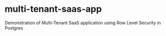 # multi-tenant-saas-app
Demonstration of Multi-Tenant SaaS application using Row Level Security in Postgres 
